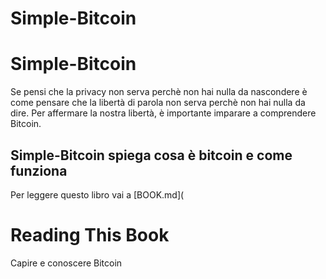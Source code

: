 # Simple-Bitcoin

# Simple-Bitcoin

Se pensi che la privacy non serva perchè non hai nulla da nascondere è come pensare che la libertà di parola non serva perchè non hai nulla da dire.
Per affermare la nostra libertà, è importante imparare a comprendere Bitcoin.

## Simple-Bitcoin spiega cosa è bitcoin e come funziona

Per leggere questo libro vai a [BOOK.md](
# Reading This Book
Capire e conoscere Bitcoin
